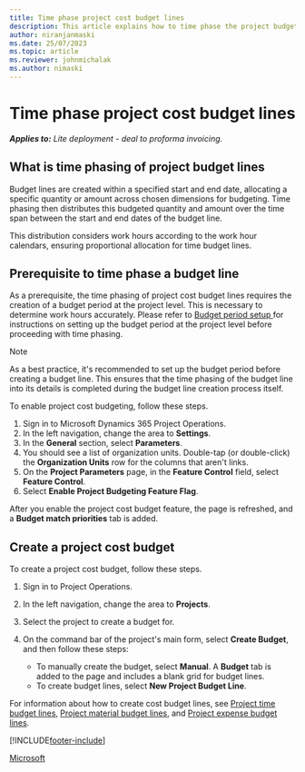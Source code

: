 ```yaml
---
title: Time phase project cost budget lines 
description: This article explains how to time phase the project budget lines and create budget line details. 
author: niranjanmaski
ms.date: 25/07/2023
ms.topic: article
ms.reviewer: johnmichalak
ms.author: nimaski
---
```


#  Time phase project cost budget lines

**_Applies to:_** _Lite deployment - deal to proforma invoicing._

## What is time phasing of project budget lines

Budget lines are created within a specified start and end date, allocating a specific quantity or amount across chosen dimensions for budgeting. Time phasing then  distributes this budgeted quantity and amount over the time span between the start and end dates of the budget line. 

This distribution considers work hours according to the work hour calendars, ensuring proportional allocation for time budget lines.

## Prerequisite to time phase a budget line

As a prerequisite, the time phasing of project cost budget lines requires the creation of a budget period at the project level. This is necessary to determine work hours accurately. Please refer to [Budget period setup ](budget-period-setup.md) for instructions on setting up the budget period at the project level before proceeding with time phasing.

> [!NOTE]
> As a best practice, it's recommended to set up the budget period before creating a budget line. This ensures that the time phasing of the budget line into its details is completed during the budget line creation process itself. 

To enable project cost budgeting, follow these steps.

1. Sign in to Microsoft Dynamics 365 Project Operations.
1. In the left navigation, change the area to **Settings**.
1. In the **General** section, select **Parameters**.
1. You should see a list of organization units. Double-tap (or double-click) the **Organization Units** row for the columns that aren't links.
1. On the **Project Parameters** page, in the **Feature Control** field, select **Feature Control**.
1. Select **Enable Project Budgeting Feature Flag**.

After you enable the project cost budget feature, the page is refreshed, and a **Budget match priorities** tab is added.

## Create a project cost budget

To create a project cost budget, follow these steps.

1. Sign in to Project Operations.
1. In the left navigation, change the area to **Projects**.
1. Select the project to create a budget for.
1. On the command bar of the project's main form, select **Create Budget**, and then follow these steps:

    - To manually create the budget, select **Manual**. A **Budget** tab is added to the page and includes a blank grid for budget lines. 
    - To create budget lines, select **New Project Budget Line**.
    

For information about how to create cost budget lines, see [Project time budget lines](project-cost-time-budget-line.md), [Project material budget lines](project-cost-material-budget-line.md), and [Project expense budget lines](project-cost-expense-budget-line.md).



[!INCLUDE[footer-include](../../includes/footer-banner.md)]

[Microsoft](https://www.microsoft.com)
